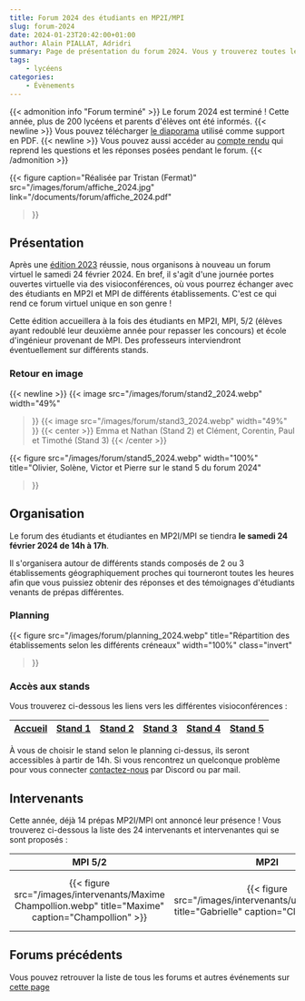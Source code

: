 ```yaml
---
title: Forum 2024 des étudiants en MP2I/MPI
slug: forum-2024
date: 2024-01-23T20:42:00+01:00
author: Alain PIALLAT, Adridri
summary: Page de présentation du forum 2024. Vous y trouverez toutes les informations concernant le forum de la filière MPI-MP2I, édition 2024.
tags:
    - lycéens
categories:
    - Évènements
---
```


{{< admonition info "Forum terminé" >}}
Le forum 2024 est terminé ! Cette année, plus de 200 lycéens et parents d'élèves ont été informés. {{< newline >}}
Vous pouvez télécharger [le diaporama](/documents/forum/diaporama_2024.pdf) utilisé comme support en PDF. {{< newline >}}
Vous pouvez aussi accéder au [compte rendu](https://docs.google.com/document/d/1sIXTFi1K0iQ9RcFgbOSIiSMHrXZmme1FRn_3LI3aCWw/edit?usp=sharing) qui reprend les questions et les réponses posées pendant le forum.
{{< /admonition >}}

{{< figure
    caption="Réalisée par Tristan (Fermat)"
    src="/images/forum/affiche_2024.jpg"
    link="/documents/forum/affiche_2024.pdf"
>}}

## Présentation

Après une [édition 2023](/posts/forum-2023/) réussie, nous organisons à nouveau un forum virtuel le samedi 24 février 2024.
En bref, il s'agit d'une journée portes ouvertes virtuelle via des visioconférences, où vous pourrez échanger avec des étudiants en MP2I et MPI de différents établissements. C'est ce qui rend ce forum virtuel unique en son genre !

Cette édition accueillera à la fois des étudiants en MP2I, MPI, 5/2 (élèves ayant redoublé leur deuxième année pour repasser les concours) et école d'ingénieur provenant de MPI. Des professeurs interviendront éventuellement sur différents stands.

### Retour en image

{{< newline >}}
{{< image
    src="/images/forum/stand2_2024.webp"
    width="49%"
>}}
{{< image
    src="/images/forum/stand3_2024.webp"
    width="49%"
>}}
{{< center >}}
Emma et Nathan (Stand 2) et Clément, Corentin, Paul et Timothé (Stand 3)
{{< /center >}}

{{< figure
    src="/images/forum/stand5_2024.webp"
    width="100%"
    title="Olivier, Solène, Victor et Pierre sur le stand 5 du forum 2024"
>}}

## Organisation

Le forum des étudiants et étudiantes en MP2I/MPI se tiendra **le samedi 24 février 2024 de 14h à 17h**.

Il s'organisera autour de différents stands composés de 2 ou 3 établissements géographiquement proches qui tourneront toutes les heures afin que vous puissiez obtenir des réponses et des témoignages d'étudiants venants de prépas différentes.

### Planning

{{< figure
    src="/images/forum/planning_2024.webp"
    title="Répartition des établissements selon les différents créneaux"
    width="100%"
    class="invert"
>}}

### Accès aux stands

Vous trouverez ci-dessous les liens vers les différentes visioconférences :

| [Accueil][Accueil] | [Stand 1][Stand1] | [Stand 2][Stand2] | [Stand 3][Stand3] | [Stand 4][Stand4] | [Stand 5][Stand5] |
| ------------------ | ----------------- | ----------------- | ----------------- | ----------------- | ----------------- |

[Accueil]: <https://visio-agents.education.fr/meeting/signin/303212/creator/96179/hash/0d589c5c42406ba1d47945947cedf1a30ab2f5ef> "Accueil"

[Stand1]: <https://visio-agents.education.fr/meeting/signin/303213/creator/96179/hash/573bd8c0e355964a0d4471744bb40ef6ffae4596> "Stand 1"

[Stand2]: <https://visio-agents.education.fr/meeting/signin/303216/creator/96179/hash/30ccf6036a18ae6e651522b8447bb99c79712efc> "Stand 2"

[Stand3]: <https://visio-agents.education.fr/meeting/signin/303217/creator/96179/hash/f6046e66f473c7f7b841ca63821133ccf203bf90> "Stand 3"

[Stand4]: <https://visio-agents.education.fr/meeting/signin/303218/creator/96179/hash/f991ca9488204a02a6b5eea61734e5b4632f8503> "Stand 4"

[Stand5]: <https://visio-agents.education.fr/meeting/signin/303219/creator/96179/hash/d7b9d425e8a54507f126547052383e8bc8605088> "Stand 5"

À vous de choisir le stand selon le planning ci-dessus, ils seront accessibles à partir de 14h. Si vous rencontrez un quelconque problème pour vous connecter [contactez-nous](https://prepas-mp2i.org/contact/) par Discord ou par mail.

## Intervenants

Cette année, déjà 14 prépas MP2I/MPI ont annoncé leur présence ! Vous trouverez ci-dessous la liste des 24 intervenants et intervenantes qui se sont proposés :

| MPI 5/2 | MP2I | MPI 5/2 | MPI 3/2 | PSI (ex MP2I) | MP2I | intégré (ULM) | MPI 3/2 | MPI 3/2 | MPI 5/2 | MPI 3/2 | MP2I | MPI 3/2 | MP2I | MPI 3/2 | MP2I | MP2I | intégré (Mines Paris) | MP2I | MPI 3/2 | MP2I | MPI 3/2 | MPI 3/2 | MP2I |
|:----:|:----:|:----:|:----:|:----:|:----:|:----:|:----:|:----:|:----:|:----:|:----:|:----:|:----:|:----:|:----:|:----:|:----:|:----:|:----:|:----:|:----:|:----:|:----:|
| {{< figure src="/images/intervenants/Maxime Champollion.webp" title="Maxime" caption="Champollion" >}} | {{< figure src="/images/intervenants/unknown.webp" title="Gabrielle" caption="Clémenceau" >}} | {{< figure src="/images/intervenants/Timothé Colbert.webp" title="Timothé" caption="Colbert" >}} | {{< figure src="/images/intervenants/Joachim Descartes.webp" title="Joachim" caption="Descartes" >}} | {{< figure src="/images/intervenants/unknown.webp" title="Leonard" caption="Descartes" >}} | {{< figure src="/images/intervenants/Pauline Descartes.webp" title="Pauline" caption="Descartes" >}} | {{< figure src="/images/intervenants/Clément Faidherbe.webp" title="Clément" caption="Faidherbe" >}} | {{< figure src="/images/intervenants/Tristan Fermat.webp" title="Tristan" caption="Fermat" >}} | {{< figure src="/images/intervenants/Antonin Fermat.webp" title="Antonin" caption="Fermat" >}} | {{< figure src="/images/intervenants/Alain Gay Lussac.webp" title="Alain" caption="Gay-Lussac" >}} | {{< figure src="/images/intervenants/Emma Gay Lussac.webp" title="Emma" caption="Gay-Lussac" >}} | {{< figure src="/images/intervenants/Pierre Kleber.webp" title="Pierre" caption="Kléber" >}} | {{< figure src="/images/intervenants/unknown.webp" title="Solène" caption="Le Parc" >}} | {{< figure src="/images/intervenants/Olivier Lycée du Parc.webp" title="Olivier" caption="Le Parc" >}} | {{< figure src="/images/intervenants/unknown.webp" title="Paul" caption="Les Lazaristes" >}} | {{< figure src="/images/intervenants/unknown.webp" title="Killian" caption="Lesage" >}} | {{< figure src="/images/intervenants/Idrisse Louis le Grand.webp" title="Idrisse" caption="Louis le Grand" >}} | {{< figure src="/images/intervenants/Nathan Saint Louis.webp" title="Nathan" caption="Saint-Louis" >}} | {{< figure src="/images/intervenants/Antoine Descartes.webp" title="Antoine" caption="Descartes" >}} | {{< figure src="/images/intervenants/Jeremy CIV.gif" title="Jeremy" caption="CIV" >}} | {{< figure src="/images/intervenants/unknown.webp" title="Paul" caption="Faidherbe" >}} | {{< figure src="/images/intervenants/unknown.webp" title="Victor" caption="Lesage" >}} | {{< figure src="/images/intervenants/unknown.webp" title="Romain" caption="CIV" >}} | {{< figure src="/images/intervenants/unknown.webp" title="Félix" caption="Clémenceau" >}} |

## Forums précédents

Vous pouvez retrouver la liste de tous les forums et autres événements sur [cette page](/categories/%C3%A9v%C3%A8nements/)